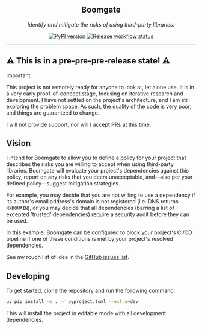 <h2 align="center">Boomgate</h2>
<p align="center"><em>
    Identify and mitigate the risks of using third-party libraries.
</em></p>

<p align="center">
    <a href="https://pypi.org/project/boomgate/">
        <img src="https://img.shields.io/pypi/v/boomgate?color=%2334D058&label=pypi%20package" alt="PyPI version">
    </a>
    <a href="https://github.com/KyeRussell/boomgate/actions/workflows/release.yaml">
        <img src="https://github.com/KyeRussell/boomgate/actions/workflows/release.yaml/badge.svg" alt="Release workflow status">
    </a>
</p>

---

## ⚠️ This is in a pre-pre-pre-release state! ⚠️

> [!IMPORTANT]
> This project is not remotely ready for anyone to look at, let alone use. It is in a
> very early proof-of-concept stage, focusing on iterative research and development. I
> have not settled on the project's architecture, and I am still exploring the problem
> space. As such, the quality of the code is very poor, and things are guaranteed to
> change.
>
> I will not provide support, nor will I accept PRs at this time.

## Vision

I intend for Boomgate to allow you to define a policy for your project that describes
the risks you are willing to accept when using third-party libraries. Boomgate will
evaluate your project's dependencies against this policy, report on any risks that you
deem unacceptable, and—also per your defined policy—suggest mitigation strategies.

For example, you may decide that you are not willing to use a dependency if its author's
email address's domain is not registered (i.e. DNS returns `NXDOMAIN`), or you may
decide that all dependencies (barring a list of excepted 'trusted' dependencies) require
a security audit before they can be used.

In this example, Boomgate can be configured to block your project's CI/CD pipeline if
one of these conditions is met by your project's resolved dependencies.

See my rough list of idea in the
[GitHub issues list](https://github.com/KyeRussell/boomgate/issues).

## Developing

To get started, clone the repository and run the following command:

```bash
uv pip install -e . -r pyproject.toml --extra=dev
```

This will install the project in editable mode with all development dependencies.
